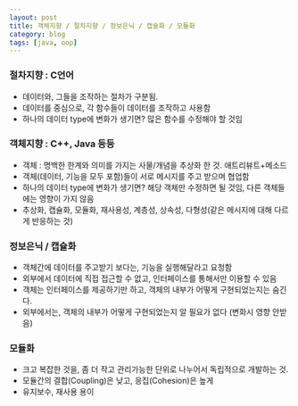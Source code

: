 ```yaml
---
layout: post
title: 객체지향 / 절차지향 / 정보은닉 / 캡슐화 / 모듈화
category: blog
tags: [java, oop]
---
```

### 절차지향 : C언어
 - 데이터와, 그들을 조작하는 절차가 구분됨.
 - 데이터를 중심으로, 각 함수들이 데이터를 조작하고 사용함
 - 하나의 데이터 type에 변화가 생기면? 많은 함수를 수정해야 할 것임

### 객체지향 : C++, Java 등등
 - 객체 : 명백한 한계와 의미를 가지는 사물/개념을 추상화 한 것. 애트리뷰트+메소드
 - 객체(데이터, 기능을 모두 포함)들이 서로 메시지를 주고 받으며 협업함
 - 하나의 데이터 type에 변화가 생기면? 해당 객체만 수정하면 될 것임, 다른 객체들에는 영향이 가지 않음
 - 추상화, 캡슐화, 모듈화, 재사용성, 계층성, 상속성,  다형성(같은 메시지에 대해 다르게 반응하는 것)

### 정보은닉 / 캡슐화
 - 객체간에 데이터를 주고받기 보다는, 기능을 실행해달라고 요청함
 - 외부에서 데이터에 직접 접근할 수 없고, 인터페이스를 통해서만 이용할 수 있음
 - 객체는 인터페이스를 제공하기만 하고, 객체의 내부가 어떻게 구현되었는지는 숨긴다.
 - 외부에서는, 객체의 내부가 어떻게 구현되었는지 알 필요가 없다 (변화시 영향 안받음)

### 모듈화
 - 크고 복잡한 것을, 좀 더 작고 관리가능한 단위로 나누어서 독립적으로 개발하는 것.
 - 모듈간의 결합(Coupling)은 낮고, 응집(Cohesion)은 높게
 - 유지보수, 재사용 용이
